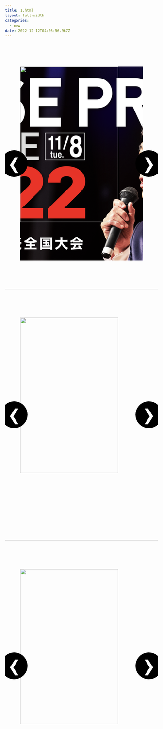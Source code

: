 ```yaml
---
title: 1.html
layout: full-width
categories:
  - new
date: 2022-12-12T04:05:56.967Z
---
```

<head><link rel="stylesheet" href="https://unpkg.com/swiper@8/swiper-bundle.min.css"/><script src="https://unpkg.com/swiper@8/swiper-bundle.min.js"></script></head><body><style>.slider {max-width: 100rem;height: 50rem;margin: 0 auto;position: relative;/* IN THE END */overflow: hidden;}.slide {position: absolute;top: 0;width: 100%;height: 50rem;display: flex;align-items: center;justify-content: center;/* THIS creates the animation! */transition: transform 1s;}.slide>img {/* Only for images that have different size than slide */width: 80%;height: 80%;object-fit: cover;}.slider__btn {position: absolute;top: 50%;z-index: 10;border: none;background-color: black;/* // your was "inherit" . changed this for my visibility. *//* background: rgba(255, 255, 255, 0.7); */font-family: inherit;color: white;border-radius: 50%;height: 5.5rem;width: 5.5rem;font-size: 3.25rem;cursor: pointer;}.slider__btn--left {left: 6%;transform: translate(-50%, -50%);}.slider__btn--right {right: 6%;transform: translate(50%, -50%);}.dots {position: absolute;bottom: 5%;left: 50%;transform: translateX(-50%);display: flex;}.dots__dot {border: none;background-color: #b9b9b9;opacity: 0.7;height: 1rem;width: 1rem;border-radius: 50%;margin-right: 1.75rem;cursor: pointer;transition: all 0.5s;/* Only necessary when overlying images *//* box-shadow: 0 0.6rem 1.5rem rgba(0, 0, 0, 0.7); */}.dots__dot:last-child {margin: 0;}.dots__dot--active {/* background-color: #fff; */background-color: blue;opacity: 1;}.slideshow-container {max-width: 1000px;position: relative;margin: auto;}/* Next & previous buttons */.prev,.next {cursor: pointer;position: absolute;top: 50%;width: auto;padding: 16px;margin-top: -22px;color: white;font-weight: bold;font-size: 18px;transition: 0.6s ease;border-radius: 0 3px 3px 0;user-select: none;}/* Position the "next button" to the right */.next {right: 0;border-radius: 3px 0 0 3px;}/* On hover, add a grey background color */.prev:hover,.next:hover {background-color: #f1f1f1;color: black;}</style>

<div class="slider">

<div class="slide">

<img src="/images/1574302761.png" alt="">

</div>

<div class="slide">

<img src="/images/1574302761.png" alt="">

</div>

<div class="slide">

<img src="/images/1574302761.png" alt="">

</div>

<div class="slide">

<img src="img/photo4.jpg" alt="">

</div>

<button class="slider__btn slider__btn--left">&#10094;</button>

<button class="slider__btn slider__btn--right">&#10095;</button>

<div class="dots"></div>

</div>

<hr> <!-- This to separate the slider (optional)-->

<div class="slider">

<div class="slide">

<img src="img/photo1.jpg" alt="">

</div>

<div class="slide">

<img src="img/photo2.jpg" alt="">

</div>

<div class="slide">

<img src="img/photo3.jpg" alt="">

</div>

<div class="slide">

<img src="img/photo4.jpg" alt="">

</div>

<button class="slider__btn slider__btn--left">&#10094;</button>

<button class="slider__btn slider__btn--right">&#10095;</button>

<div class="dots"></div>

</div>

<hr> <!-- This to separate the slider (optional)-->

<div class="slider">

<div class="slide">

<img src="img/photo1.jpg" alt="">

</div>

<div class="slide">

<img src="img/photo2.jpg" alt="">

</div>

<div class="slide">

<img src="img/photo3.jpg" alt="">

</div>

<div class="slide">

<img src="img/photo4.jpg" alt="">

</div>

<button class="slider__btn slider__btn--left">&#10094;</button>

<button class="slider__btn slider__btn--right">&#10095;</button>

<div class="dots"></div>

</div>

<link href="https://cdn.jsdelivr.net/npm/tailwindcss/dist/tailwind.min.css" rel="stylesheet"> <style>